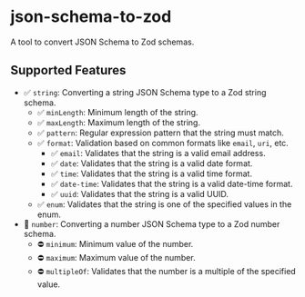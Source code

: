 # json-schema-to-zod

A tool to convert JSON Schema to Zod schemas.

## Supported Features

- ✅ `string`: Converting a string JSON Schema type to a Zod string schema.
  - ✅ `minLength`: Minimum length of the string.
  - ✅ `maxLength`: Maximum length of the string.
  - ✅ `pattern`: Regular expression pattern that the string must match.
  - ✅ `format`: Validation based on common formats like `email`, `uri`, etc.
    - ✅ `email`: Validates that the string is a valid email address.
    - ✅ `date`: Validates that the string is a valid date format.
    - ✅ `time`: Validates that the string is a valid time format.
    - ✅ `date-time`: Validates that the string is a valid date-time format.
    - ✅ `uuid`: Validates that the string is a valid UUID.
  - ✅ `enum`: Validates that the string is one of the specified values in the enum.
- 🚧 `number`: Converting a number JSON Schema type to a Zod number schema.
  - ⛔ `minimum`: Minimum value of the number.
  - ⛔ `maximum`: Maximum value of the number.
  - ⛔ `multipleOf`: Validates that the number is a multiple of the specified value.